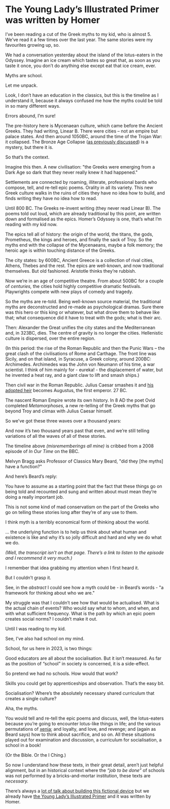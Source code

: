 # The Young Lady’s Illustrated Primer was written by Homer

I’ve been reading a cut of the Greek myths to my kid, who is almost 5. We’ve
read it a few times over the last year. The same stories were my favourites
growing up, so.

We had a conversation yesterday about the island of the lotus-eaters in the
Odyssey. Imagine an ice cream which tastes so great that, as soon as you taste
it once, you don’t do anything else except eat that ice cream, ever.

Myths are school.

Let me unpack.

Look, I don’t have an education in the classics, but this is the timeline as I
understand it, because it always confused me how the myths could be told in so
many different ways.

Errors abound, I’m sure!

The pre-history here is Mycenaean culture, which came before the Ancient
Greeks. They had writing, Linear B. There were cities – not an empire but
palace states. And then around 1050BC, around the time of the Trojan War: it
collapsed. The Bronze Age Collapse ([as previously
discussed](/home/2021/09/13/bronze)) is a mystery, but there it is.

So that’s the context.

Imagine this then. A new civilisation: "the Greeks were emerging from a Dark
Age so dark that they never really knew it had happened."

Settlements are connected by roaming, illiterate, professional bards who
compose, tell, and re-tell epic poems. Orality in all its variety. This new
Greek culture walks in the ruins of cities they have no idea how to build, and
finds writing they have no idea how to read.

Until 800 BC. The Greeks re-invent writing (they never read Linear B). The
poems told out loud, which are already traditional by this point, are written
down and formalised as the epics. Homer’s Odyssey is one, that’s what I’m
reading with my kid now.

The epics tell all of history: the origin of the world, the titans, the gods,
Prometheus, the kings and heroes, and finally the sack of Troy. So the myths
end with the collapse of the Mycenaeans, maybe a folk memory; the heroic age
is within touching distance of the Greeks.

The city states: by 600BC, Ancient Greece is a collection of rival cities,
Athens, Thebes and the rest. The epics are well-known, and now traditional
themselves. But old fashioned. Aristotle thinks they’re rubbish.

Now we’re in an age of competitive theatre. From about 500BC for a couple of
_centuries,_ the cities hold highly competitive dramatic festivals.
Playwrights compete with new plays of comedy and tragedy.

So the myths are re-told. Being well-known source material, the traditional
myths are deconstructed and re-made as psychological dramas. Sure there was
this hero or this king or whatever, but what drove them to behave like that;
what consequence did it have to treat with the gods; what is their arc.

Then: Alexander the Great unifies the city states and the Mediterranean and,
in 323BC, dies. The centre of gravity is no longer the cities. Hellenistic
culture is dispersed, over the entire region.

(In this period: the rise of the Roman Republic and then the Punic Wars – the
great clash of the civilisations of Rome and Carthage. The front line was
Sicily, and on that island, in Syracuse, a Greek colony, around 200BC:
Archimedes. Archimedes was the John von Neumann of his time, a war scientist.
I think of him mainly for - eureka! - the displacement of water, but he
invented a heat ray, and a giant claw to lift and smash ships.)

Then civil war in the Roman Republic. Julius Caesar smashes it and [his
adopted heir](/home/2016/02/01/caesarion) becomes Augustus, the first emperor.
27 BC.

The nascent Roman Empire wrote its own history. In 8 AD the poet Ovid
completed _Metamorphoses,_ a new re-telling of the Greek myths that go beyond
Troy and climax with Julius Caesar himself.

So we’ve got these three waves over a thousand years:

And now it’s two thousand years past that even, and we’re still telling
variations of all the waves of all of these stories.

The timeline above _(misrememberings all mine)_ is cribbed from a 2008 episode
of _In Our Time_ on the BBC.

Melvyn Bragg asks Professor of Classics Mary Beard, "did they [the myths] have
a function?"

And here’s Beard’s reply:

You have to assume as a starting point that the fact that these things go on
being told and recounted and sung and written about must mean they’re doing a
really important job.

This is not some kind of mad conservatism on the part of the Greeks who go on
telling these stories long after they’re of any use to them.

I think myth is a terribly economical form of thinking about the world.

… the underlying function is to help us think about what human and existence
is like and why it’s so jolly difficult and hard and why we do what we do.

_(Well, the transcript isn’t on that page. There’s a link to listen to the
episode and I recommend it very much.)_

I remember that idea grabbing my attention when I first heard it.

But I couldn’t grasp it.

See, in the _abstract_ I could see how a myth could be - in Beard’s words - "a
framework for thinking about who we are."

My struggle was that I couldn’t see how that would be actualised. What is the
actual chain of events? Who would say what to whom, and when, and with what
sufficient frequency. What is the path by which an epic poem creates social
norms? I couldn’t make it out.

Until I was reading to my kid.

See, I’ve also had school on my mind.

School, for us here in 2023, is two things:

Good educators are all about the socialisation. But it isn’t measured. As far
as the position of “school” in society is concerned, it is a side-effect.

So pretend we had no schools. How would that work?

Skills you could get by apprenticeships and observation. That’s the easy bit.

Socialisation? Where’s the absolutely necessary shared curriculum that creates
a single culture?

Aha, the myths.

You would tell and re-tell the epic poems and discuss, well, the lotus-eaters
because you’re going to encounter lotus-like things in life; and the various
permutations of [xenia](home/2020/11/02/xenia); and loyalty, and love, and
revenge; and (again as Beard says) how to think about sacrifice, and so on.
All these situations played out for examination and discussion, a curriculum
for socialisation, a school in a book!

(Or the Bible. Or the I Ching.)

So now I understand how these texts, in their great detail, aren’t just
helpful alignment, but in an historical context where the _“job to be done”_
of schools was not performed by a bricks-and-mortar institution, these texts
are _necessary._

There’s always a [lot of talk about building this fictional
device](https://notes.andymatuschak.org/The_Young_Lady%E2%80%99s_Illustrated_Primer)
but we already have [the Young Lady’s Illustrated
Primer](https://en.wikipedia.org/wiki/The_Diamond_Age) and it was written by
Homer.
